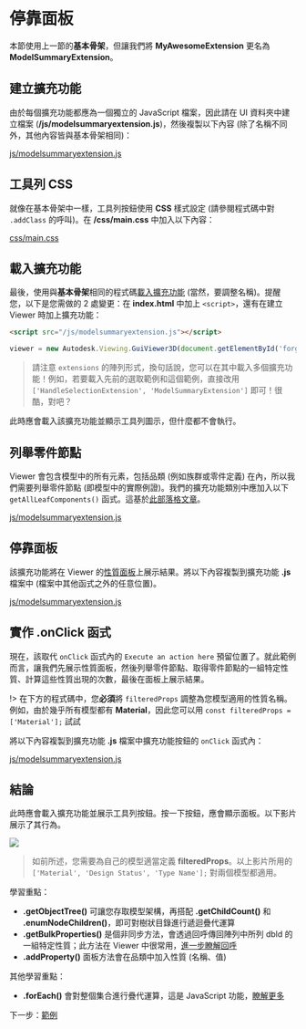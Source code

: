 # 停靠面板

本節使用上一節的**基本骨架**，但讓我們將 **MyAwesomeExtension** 更名為 **ModelSummaryExtension**。 

## 建立擴充功能

由於每個擴充功能都應為一個獨立的 JavaScript 檔案，因此請在 UI 資料夾中建立檔案 (**/js/modelsummaryextension.js**)，然後複製以下內容 (除了名稱不同外，其他內容皆與基本骨架相同)： 

[js/modelsummaryextension.js](_snippets/extensions/js/modelsummaryextension.1.js ':include :type=code javascript')

## 工具列 CSS

就像在基本骨架中一樣，工具列按鈕使用 **CSS** 樣式設定 (請參閱程式碼中對 `.addClass` 的呼叫)。在 **/css/main.css** 中加入以下內容：

[css/main.css](_snippets/extensions/css/main.3.css ':include :type=code css')

## 載入擴充功能

最後，使用與**基本骨架**相同的程式碼[載入擴充功能](/zh-TW/viewer/extensions/skeleton?id=loading-the-extension) (當然，要調整名稱)。提醒您，以下是您需做的 2 處變更：在 **index.html** 中加上 `<script>`，還有在建立 Viewer 時加上擴充功能：

```html
<script src="/js/modelsummaryextension.js"></script>
```

```javascript
viewer = new Autodesk.Viewing.GuiViewer3D(document.getElementById('forgeViewer'), { extensions: ['ModelSummaryExtension'] });
```

> 請注意 `extensions` 的陣列形式，換句話說，您可以在其中載入多個擴充功能！例如，若要載入先前的選取範例和這個範例，直接改用 `['HandleSelectionExtension', 'ModelSummaryExtension']` 即可！很酷，對吧？

此時應會載入該擴充功能並顯示工具列圖示，但什麼都不會執行。

## 列舉零件節點

Viewer 會包含模型中的所有元素，包括品類 (例如族群或零件定義) 在內，所以我們需要列舉零件節點 (即模型中的實際例證)。我們的擴充功能類別中應加入以下 `getAllLeafComponents()` 函式。這基於[此部落格文章](https://forge.autodesk.com/blog/enumerating-leaf-nodes-viewer)。 

[js/modelsummaryextension.js](_snippets/extensions/js/modelsummaryextension.2.js ':include :type=code javascript')

## 停靠面板

該擴充功能將在 Viewer 的[性質面板](https://forge.autodesk.com/en/docs/viewer/v7/reference/UI/PropertyPanel/)上展示結果。將以下內容複製到擴充功能 **.js** 檔案中 (檔案中其他函式之外的任意位置)。

[js/modelsummaryextension.js](_snippets/extensions/js/modelsummaryextension.3.js ':include :type=code javascript')

## 實作 .onClick 函式

現在，該取代 `onClick` 函式內的 `Execute an action here` 預留位置了。就此範例而言，讓我們先展示性質面板，然後列舉零件節點、取得零件節點的一組特定性質、計算這些性質出現的次數，最後在面板上展示結果。 

!> 在下方的程式碼中，您**必須**將 `filteredProps` 調整為您模型適用的性質名稱。例如，由於幾乎所有模型都有 **Material**，因此您可以用 `const filteredProps = ['Material'];` 試試

將以下內容複製到擴充功能 **.js** 檔案中擴充功能按鈕的 `onClick` 函式內：

[js/modelsummaryextension.js](_snippets/extensions/js/modelsummaryextension.4.js ':include :type=code javascript')

## 結論

此時應會載入擴充功能並展示工具列按鈕。按一下按鈕，應會顯示面板。以下影片展示了其行為。

![](_media/javascript/js_dockingpanel.gif)

> 如前所述，您需要為自己的模型適當定義 **filteredProps**。以上影片所用的 `['Material', 'Design Status', 'Type Name'];` 對兩個模型都適用。

學習重點：

- **.getObjectTree()** 可讓您存取模型架構，再搭配 **.getChildCount()** 和 **.enumNodeChildren()**，即可對樹狀目錄進行遞迴疊代運算
- **.getBulkProperties()** 是個非同步方法，會透過回呼傳回陣列中所列 dbld 的一組特定性質；此方法在 Viewer 中很常用，[進一步瞭解回呼](https://developer.mozilla.org/en-US/docs/Glossary/Callback_function)
- **.addProperty()** 面板方法會在品類中加入性質 (名稱、值)

其他學習重點：

- **.forEach()** 會對整個集合進行疊代運算，這是 JavaScript 功能，[瞭解更多](https://www.w3schools.com/jsref/jsref_forEach.asp)

下一步：[範例](/zh-TW/viewer/extensions/examples)